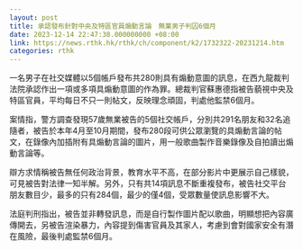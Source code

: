 ```yaml
---
layout: post
title: 承認發布針對中央及特區官員煽動言論　無業男子判囚6個月
date: 2023-12-14 22:47:38.000000000 +08:00
link: https://news.rthk.hk/rthk/ch/component/k2/1732322-20231214.htm
categories: rthk
---
```


一名男子在社交媒體以5個帳戶發布共280則具有煽動意圖的訊息，在西九龍裁判法院承認作出一項或多項具煽動意圖的作為罪。總裁判官蘇惠德指被告藐視中央及特區官員，平均每日不只一則帖文，反映理念頑固，判處他監禁6個月。

案情指，警方調查發現57歲無業被告的5個社交帳戶，分別共291名朋友和32名追隨者，被告於本年4月至10月期間，發布280段可供公眾瀏覽的具煽動言論的帖文，在錄像內加插附有具煽動言論的圖片，用一般歌曲製作音樂錄像及自拍讀出煽動言論等。

辯方求情稱被告無任何政治背景，教育水平不高，在部分影片中更展示自己樣貌，可見被告對法律一知半解。另外，只有共14項訊息不斷重複發布，被告社交平台朋友數目少，最多的只有284個，最少的僅4個，受眾數量使訊息影響不大。

法庭判刑指出，被告並非轉發訊息，而是自行製作圖片配以歌曲，明顯想把內容廣傳開去，另被告渲染暴力，內容提到傷害官員及其家人，考慮到會對國家安全有潛在風險，最後判處監禁6個月。
